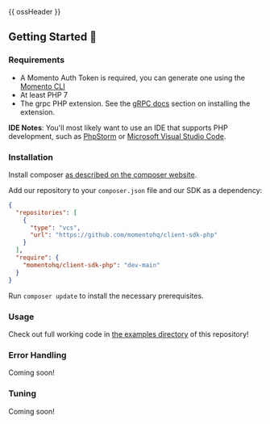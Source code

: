 {{ ossHeader }}

## Getting Started :running:

### Requirements

- A Momento Auth Token is required, you can generate one using the [Momento CLI](https://github.com/momentohq/momento-cli)
- At least PHP 7
- The grpc PHP extension. See the [gRPC docs](https://github.com/grpc/grpc/blob/v1.46.3/src/php/README.md) section on installing the extension.

**IDE Notes**: You'll most likely want to use an IDE that supports PHP development, such as [PhpStorm](https://www.jetbrains.com/phpstorm/) or [Microsoft Visual Studio Code](https://code.visualstudio.com/).

### Installation

Install composer [as described on the composer website](https://getcomposer.org/doc/00-intro.md).

Add our repository to your `composer.json` file and our SDK as a dependency:

```json
{
  "repositories": [
    {
      "type": "vcs",
      "url": "https://github.com/momentohq/client-sdk-php"
    }
  ],
  "require": {
    "momentohq/client-sdk-php": "dev-main"
  }
}
```

Run `composer update` to install the necessary prerequisites.

### Usage

Check out full working code in [the examples directory](examples/) of this repository!

### Error Handling

Coming soon!

### Tuning

Coming soon!
